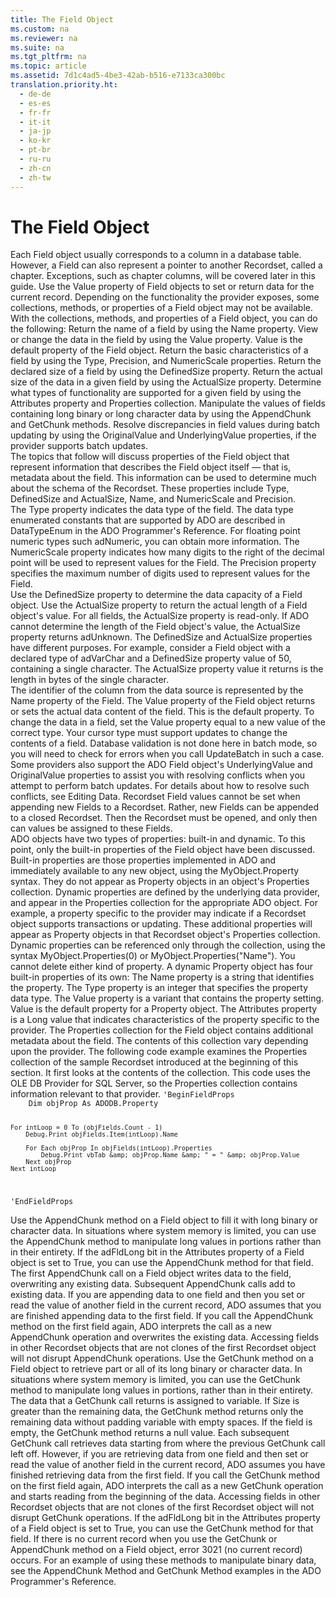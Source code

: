 ```yaml
---
title: The Field Object
ms.custom: na
ms.reviewer: na
ms.suite: na
ms.tgt_pltfrm: na
ms.topic: article
ms.assetid: 7d1c4ad5-4be3-42ab-b516-e7133ca300bc
translation.priority.ht: 
  - de-de
  - es-es
  - fr-fr
  - it-it
  - ja-jp
  - ko-kr
  - pt-br
  - ru-ru
  - zh-cn
  - zh-tw
---
```

# The Field Object
<?xml version="1.0" encoding="utf-8"?>
<developerReferenceWithoutSyntaxDocument xmlns="http://ddue.schemas.microsoft.com/authoring/2003/5" xmlns:xlink="http://www.w3.org/1999/xlink" xmlns:xsi="http://www.w3.org/2001/XMLSchema-instance" xsi:schemaLocation="http://ddue.schemas.microsoft.com/authoring/2003/5 http://dduestorage.blob.core.windows.net/ddueschema/developer.xsd">
  <introduction>
    <para>Each <legacyBold>Field</legacyBold> object usually corresponds to a column in a database table. However, a <legacyBold>Field</legacyBold> can also represent a pointer to another <legacyBold>Recordset</legacyBold>, called a chapter. Exceptions, such as chapter columns, will be covered later in this guide.</para>
    <para>Use the <legacyBold>Value</legacyBold> property of <legacyBold>Field</legacyBold> objects to set or return data for the current record. Depending on the functionality the provider exposes, some collections, methods, or properties of a <legacyBold>Field</legacyBold> object may not be available.</para>
    <para>With the collections, methods, and properties of a <legacyBold>Field</legacyBold> object, you can do the following:   </para>
    <list class="bullet">
      <listItem>
        <para>Return the name of a field by using the <legacyBold>Name</legacyBold> property.</para>
      </listItem>
      <listItem>
        <para>View or change the data in the field by using the <legacyBold>Value</legacyBold> property. <legacyBold>Value </legacyBold>is the default property of the <legacyBold>Field</legacyBold> object.</para>
      </listItem>
      <listItem>
        <para>Return the basic characteristics of a field by using the <legacyBold>Type</legacyBold>, <legacyBold>Precision</legacyBold>, and <legacyBold>NumericScale</legacyBold> properties.</para>
      </listItem>
      <listItem>
        <para>Return the declared size of a field by using the <legacyBold>DefinedSize</legacyBold> property.</para>
      </listItem>
      <listItem>
        <para>Return the actual size of the data in a given field by using the <legacyBold>ActualSize</legacyBold> property.</para>
      </listItem>
      <listItem>
        <para>Determine what types of functionality are supported for a given field by using the <legacyBold>Attributes</legacyBold> property and <legacyBold>Properties</legacyBold> collection.</para>
      </listItem>
      <listItem>
        <para>Manipulate the values of fields containing long binary or long character data by using the <legacyBold>AppendChunk</legacyBold> and <legacyBold>GetChunk</legacyBold> methods.</para>
      </listItem>
    </list>
    <para>Resolve discrepancies in field values during batch updating by using the <legacyBold>OriginalValue</legacyBold> and <legacyBold>UnderlyingValue</legacyBold> properties, if the provider supports batch updates. </para>
  </introduction>
  <section>
    <title>Describing a Field</title>
    <content>
      <para>The topics that follow will discuss properties of the <legacyLink xlink:href="b10a72fc-3c4b-4186-a70b-993dc9f7a092">Field</legacyLink> object that represent information that describes the <legacyBold>Field</legacyBold> object itself — that is, metadata about the field. This information can be used to determine much about the schema of the <legacyBold>Recordset</legacyBold>. These properties include <legacyBold>Type</legacyBold>, <legacyBold>DefinedSize</legacyBold> and <legacyBold>ActualSize</legacyBold>, <legacyBold>Name</legacyBold>, and <legacyBold>NumericScale</legacyBold> and <legacyBold>Precision</legacyBold>.</para>
    </content>
    <sections>
      <section>
        <title>Discovering the Data Type</title>
        <content>
          <para>The <legacyBold>Type</legacyBold> property indicates the data type of the field. The data type enumerated constants that are supported by ADO are described in <legacyLink xlink:href="2c57eca6-9336-4b06-ba10-9fef5926b1d0">DataTypeEnum</legacyLink> in the <legacyItalic>ADO Programmer's Reference</legacyItalic>.</para>
          <para>For floating point numeric types such <legacyBold>adNumeric</legacyBold>, you can obtain more information. The <legacyBold>NumericScale</legacyBold> property indicates how many digits to the right of the decimal point will be used to represent values for the <legacyBold>Field</legacyBold>. The <legacyBold>Precision</legacyBold> property specifies the maximum number of digits used to represent values for the <legacyBold>Field</legacyBold>.</para>
        </content>
      </section>
      <section>
        <title>Determining Field Size</title>
        <content>
          <para>Use the <legacyBold>DefinedSize</legacyBold> property to determine the data capacity of a <legacyBold>Field</legacyBold> object.</para>
          <para>Use the <legacyBold>ActualSize</legacyBold> property to return the actual length of a <legacyBold>Field</legacyBold> object's value. For all fields, the <legacyBold>ActualSize</legacyBold> property is read-only. If ADO cannot determine the length of the <legacyBold>Field</legacyBold> object's value, the <legacyBold>ActualSize</legacyBold> property returns <legacyBold>adUnknown</legacyBold>.</para>
          <para>The <legacyBold>DefinedSize</legacyBold> and <legacyBold>ActualSize</legacyBold> properties have different purposes. For example, consider a <legacyBold>Field</legacyBold> object with a declared type of <legacyBold>adVarChar</legacyBold> and a <legacyBold>DefinedSize</legacyBold> property value of 50, containing a single character. The <legacyBold>ActualSize</legacyBold> property value it returns is the length in bytes of the single character.</para>
        </content>
      </section>
      <section>
        <title>Determining Field Contents</title>
        <content>
          <para>The identifier of the column from the data source is represented by the <legacyBold>Name</legacyBold> property of the <legacyBold>Field</legacyBold>. The <legacyBold>Value</legacyBold> property of the <legacyBold>Field</legacyBold> object returns or sets the actual data content of the field. This is the default property.</para>
          <para>To change the data in a field, set the <legacyBold>Value</legacyBold> property equal to a new value of the correct type. Your cursor type must support updates to change the contents of a field. Database validation is not done here in batch mode, so you will need to check for errors when you call <legacyBold>UpdateBatch</legacyBold> in such a case. Some providers also support the ADO <legacyBold>Field</legacyBold> object's <legacyBold>UnderlyingValue</legacyBold> and <legacyBold>OriginalValue</legacyBold> properties to assist you with resolving conflicts when you attempt to perform batch updates. For details about how to resolve such conflicts, see <legacyLink xlink:href="ef514f85-c446-4f05-824e-c9313b2ffae1">Editing Data</legacyLink>.</para>
          <alert class="note">
            <para>               <legacyBold>Recordset Field</legacyBold> values cannot be set when appending new <legacyBold>Fields</legacyBold> to a <legacyBold>Recordset</legacyBold>. Rather, new <legacyBold>Fields</legacyBold> can be appended to a closed <legacyBold>Recordset</legacyBold>. Then the <legacyBold>Recordset</legacyBold> must be opened, and only then can values be assigned to these <legacyBold>Fields</legacyBold>.</para>
          </alert>
        </content>
      </section>
      <section>
        <title>Getting More Field Information</title>
        <content>
          <para>ADO objects have two types of properties: built-in and dynamic. To this point, only the built-in properties of the <legacyBold>Field</legacyBold> object have been discussed.</para>
          <para>Built-in properties are those properties implemented in ADO and immediately available to any new object, using the <codeInline>MyObject.Property</codeInline> syntax. They do not appear as <legacyBold>Property</legacyBold> objects in an object's <legacyBold>Properties</legacyBold> collection.</para>
          <para>Dynamic properties are defined by the underlying data provider, and appear in the <legacyBold>Properties</legacyBold> collection for the appropriate ADO object. For example, a property specific to the provider may indicate if a <legacyBold>Recordset</legacyBold> object supports transactions or updating. These additional properties will appear as <legacyBold>Property</legacyBold> objects in that <legacyBold>Recordset</legacyBold> object's <legacyBold>Properties</legacyBold> collection. Dynamic properties can be referenced only through the collection, using the syntax <codeInline>MyObject.Properties(0)</codeInline> or <codeInline>MyObject.Properties("Name")</codeInline>.</para>
          <para>You cannot delete either kind of property.</para>
          <para>A dynamic <legacyBold>Property</legacyBold> object has four built-in properties of its own:   </para>
          <list class="bullet">
            <listItem>
              <para>The <legacyBold>Name</legacyBold> property is a string that identifies the property.</para>
            </listItem>
            <listItem>
              <para>The <legacyBold>Type</legacyBold> property is an integer that specifies the property data type.</para>
            </listItem>
            <listItem>
              <para>The <legacyBold>Value</legacyBold> property is a variant that contains the property setting. <legacyBold>Value</legacyBold> is the default property for a <legacyBold>Property</legacyBold> object.</para>
            </listItem>
            <listItem>
              <para>The <legacyBold>Attributes</legacyBold> property is a <legacyBold>Long</legacyBold> value that indicates characteristics of the property specific to the provider.</para>
            </listItem>
          </list>
          <para>The <legacyBold>Properties</legacyBold> collection for the <legacyBold>Field</legacyBold> object contains additional metadata about the field. The contents of this collection vary depending upon the provider. The following code example examines the <legacyBold>Properties</legacyBold> collection of the sample <legacyBold>Recordset</legacyBold> introduced at the beginning of this section. It first looks at the contents of the collection. This code uses the <legacyLink xlink:href="99bc40c4-9181-4ca1-a06f-9a1a914a0b7b">OLE DB Provider for SQL Server</legacyLink>, so the <legacyBold>Properties</legacyBold> collection contains information relevant to that provider.</para>
          <code>'BeginFieldProps
    Dim objProp As ADODB.Property
        
    For intLoop = 0 To (objFields.Count - 1)
        Debug.Print objFields.Item(intLoop).Name
        
        For Each objProp In objFields(intLoop).Properties
            Debug.Print vbTab &amp; objProp.Name &amp; " = " &amp; objProp.Value
        Next objProp
    Next intLoop
'EndFieldProps</code>
        </content>
      </section>
      <section>
        <title>Dealing with Binary Data</title>
        <content>
          <para>Use the <legacyLink xlink:href="c648b5a8-d4f1-4d16-836e-3957feb03617">AppendChunk</legacyLink> method on a <legacyBold>Field</legacyBold> object to fill it with long binary or character data. In situations where system memory is limited, you can use the <legacyBold>AppendChunk</legacyBold> method to manipulate long values in portions rather than in their entirety.</para>
          <para>If the <legacyBold>adFldLong</legacyBold> bit in the <legacyBold>Attributes</legacyBold> property of a <legacyBold>Field</legacyBold> object is set to <legacyBold>True</legacyBold>, you can use the <legacyBold>AppendChunk</legacyBold> method for that field.</para>
          <para>The first <legacyBold>AppendChunk</legacyBold> call on a <legacyBold>Field</legacyBold> object writes data to the field, overwriting any existing data. Subsequent <legacyBold>AppendChunk</legacyBold> calls add to existing data. If you are appending data to one field and then you set or read the value of another field in the current record, ADO assumes that you are finished appending data to the first field. If you call the <legacyBold>AppendChunk</legacyBold> method on the first field again, ADO interprets the call as a new <legacyBold>AppendChunk</legacyBold> operation and overwrites the existing data. Accessing fields in other <legacyBold>Recordset</legacyBold> objects that are not clones of the first <legacyBold>Recordset</legacyBold> object will not disrupt <legacyBold>AppendChunk</legacyBold> operations.</para>
          <para>Use the <legacyBold>GetChunk</legacyBold> method on a <legacyBold>Field</legacyBold> object to retrieve part or all of its long binary or character data. In situations where system memory is limited, you can use the <legacyBold>GetChunk</legacyBold> method to manipulate long values in portions, rather than in their entirety.</para>
          <para>The data that a <legacyBold>GetChunk</legacyBold> call returns is assigned to <legacyItalic>variable</legacyItalic>. If <legacyItalic>Size</legacyItalic> is greater than the remaining data, the <legacyBold>GetChunk</legacyBold> method returns only the remaining data without padding <legacyItalic>variable</legacyItalic> with empty spaces. If the field is empty, the <legacyBold>GetChunk</legacyBold> method returns a null value.</para>
          <para>Each subsequent <legacyBold>GetChunk</legacyBold> call retrieves data starting from where the previous <legacyBold>GetChunk</legacyBold> call left off. However, if you are retrieving data from one field and then set or read the value of another field in the current record, ADO assumes you have finished retrieving data from the first field. If you call the <legacyBold>GetChunk</legacyBold> method on the first field again, ADO interprets the call as a new <legacyBold>GetChunk</legacyBold> operation and starts reading from the beginning of the data. Accessing fields in other <legacyBold>Recordset</legacyBold> objects that are not clones of the first <legacyBold>Recordset</legacyBold> object will not disrupt <legacyBold>GetChunk</legacyBold> operations.</para>
          <para>If the <legacyBold>adFldLong</legacyBold> bit in the <legacyBold>Attributes</legacyBold> property of a <legacyBold>Field</legacyBold> object is set to <legacyBold>True</legacyBold>, you can use the <legacyBold>GetChunk</legacyBold> method for that field.</para>
          <para>If there is no current record when you use the <legacyBold>GetChunk</legacyBold> or <legacyBold>AppendChunk</legacyBold> method on a <legacyBold>Field</legacyBold> object, error 3021 (no current record) occurs.</para>
          <para>For an example of using these methods to manipulate binary data, see the <legacyLink xlink:href="c648b5a8-d4f1-4d16-836e-3957feb03617">AppendChunk Method</legacyLink> and <legacyLink xlink:href="fc268e22-205b-44a3-9038-ffed51e23e10">GetChunk Method</legacyLink> examples in the <legacyItalic>ADO Programmer's Reference</legacyItalic>.</para>
        </content>
      </section>
    </sections>
  </section>
  <relatedTopics />
</developerReferenceWithoutSyntaxDocument>
